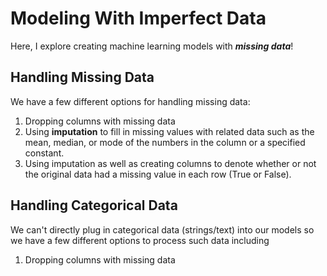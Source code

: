 # Modeling With Imperfect Data
Here, I explore creating machine learning models with __*missing data*__!

## Handling Missing Data
We have a few different options for handling missing data:
  1. Dropping columns with missing data
  2. Using __**imputation**__ to fill in missing values with related data such as the mean, median, or mode of the numbers in the column or a specified constant.
  3. Using imputation as well as creating columns to denote whether or not the original data had a missing value in each row (True or False).

## Handling Categorical Data
We can't directly plug in categorical data (strings/text) into our models so we have a few different options to process such data including
  1. Dropping columns with missing data
